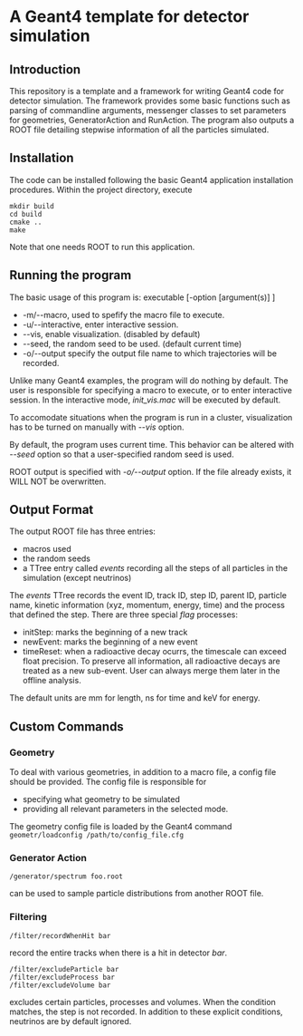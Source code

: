 # A Geant4 template for detector simulation

## Introduction
This repository is a template and a framework for writing Geant4 code for detector simulation. The framework provides some basic functions such as parsing of commandline arguments, messenger classes to set parameters for geometries, GeneratorAction and RunAction. The program also outputs a ROOT file detailing stepwise information of all the particles simulated.

## Installation
The code can be installed following the basic Geant4 application installation procedures. Within the project directory, execute
```
mkdir build
cd build
cmake ..
make
```
Note that one needs ROOT to run this application.

## Running the program
The basic usage of this program is: executable [-option [argument(s)] ]
- -m/--macro,       used to spefify the macro file to execute.
- -u/--interactive, enter interactive session.
- --vis,            enable visualization. (disabled by default)
- --seed,           the random seed to be used. (default current time)
- -o/--output       specify the output file name to which trajectories will be recorded.

Unlike many Geant4 examples, the program will do nothing by default. The user is responsible for specifying a macro to execute, or to enter interactive session. In the interactive mode, *init_vis.mac* will be executed by default.

To accomodate situations when the program is run in a cluster, visualization has to be turned on manually with *--vis* option.

By default, the program uses current time. This behavior can be altered with *--seed* option so that a user-specified random seed is used.

ROOT output is specified with *-o/--output* option. If the file already exists, it WILL NOT be overwritten.

## Output Format

The output ROOT file has three entries:
- macros used
- the random seeds
- a TTree entry called *events* recording all the steps of all particles in the simulation (except neutrinos)

The *events* TTree records the event ID, track ID, step ID, parent ID, particle name, kinetic information (xyz, momentum, energy, time) and the process that defined the step. There are three special *flag* processes:
* initStep: marks the beginning of a new track
* newEvent: marks the beginning of a new event
* timeReset: when a radioactive decay ocurrs, the timescale can exceed float precision. To preserve all information, all radioactive decays are treated as a new sub-event. User can always merge them later in the offline analysis.

The default units are mm for length, ns for time and keV for energy.

## Custom Commands

### Geometry
To deal with various geometries, in addition to a macro file, a config file should be provided. The config file is responsible for
- specifying what geometry to be simulated
- providing all relevant parameters in the selected mode.

The geometry config file is loaded by the Geant4 command `geometr/loadconfig /path/to/config_file.cfg`

### Generator Action
```
/generator/spectrum foo.root
```
can be used to sample particle distributions from another ROOT file.

### Filtering
```
/filter/recordWhenHit bar
```
record the entire tracks when there is a hit in detector *bar*.

```
/filter/excludeParticle bar
/filter/excludeProcess bar
/filter/excludeVolume bar
```
excludes certain particles, processes and volumes. When the condition matches, the step is not recorded. In addition to these explicit conditions, neutrinos are by default ignored.

